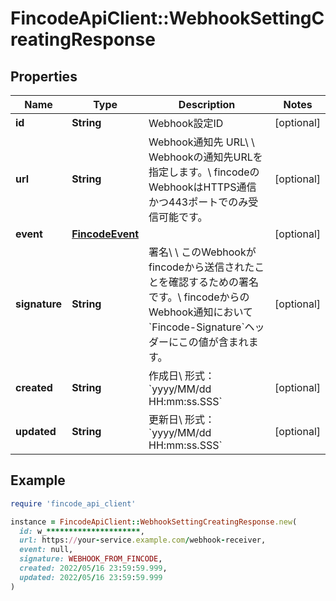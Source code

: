 # FincodeApiClient::WebhookSettingCreatingResponse

## Properties

| Name | Type | Description | Notes |
| ---- | ---- | ----------- | ----- |
| **id** | **String** | Webhook設定ID  | [optional] |
| **url** | **String** | Webhook通知先 URL\\ \\ Webhookの通知先URLを指定します。\\ fincodeのWebhookはHTTPS通信かつ443ポートでのみ受信可能です。  | [optional] |
| **event** | [**FincodeEvent**](FincodeEvent.md) |  | [optional] |
| **signature** | **String** | 署名\\ \\ このWebhookがfincodeから送信されたことを確認するための署名です。\\ fincodeからのWebhook通知において&#x60;Fincode-Signature&#x60;ヘッダーにこの値が含まれます。  | [optional] |
| **created** | **String** | 作成日\\ 形式：&#x60;yyyy/MM/dd HH:mm:ss.SSS&#x60;  | [optional] |
| **updated** | **String** | 更新日\\ 形式：&#x60;yyyy/MM/dd HH:mm:ss.SSS&#x60;  | [optional] |

## Example

```ruby
require 'fincode_api_client'

instance = FincodeApiClient::WebhookSettingCreatingResponse.new(
  id: w_*********************,
  url: https://your-service.example.com/webhook-receiver,
  event: null,
  signature: WEBHOOK_FROM_FINCODE,
  created: 2022/05/16 23:59:59.999,
  updated: 2022/05/16 23:59:59.999
)
```

